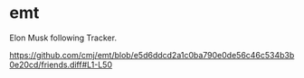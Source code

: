 # emt
Elon Musk following Tracker.

https://github.com/cmj/emt/blob/e5d6ddcd2a1c0ba790e0de56c46c534b3b0e20cd/friends.diff#L1-L50
